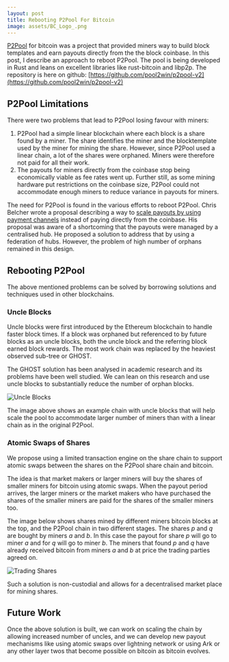 ```yaml
---
layout: post
title: Rebooting P2Pool For Bitcoin
image: assets/BC_Logo_.png
---
```


[P2Pool](http://p2pool.in/) for bitcoin was a project that provided
miners way to build block templates and earn payouts directly from the
the block coinbase. In this post, I describe an approach to reboot
P2Pool. The pool is being developed in Rust and leans on excellent
libraries like rust-bitcoin and libp2p. The repository is here on
github:
[https://github.com/pool2win/p2pool-v2](https://github.com/pool2win/p2pool-v2)

## P2Pool Limitations

There were two problems that lead to P2Pool losing favour with miners:

1. P2Pool had a simple linear blockchain where each block is a share
   found by a miner. The share identifies the miner and the
   blocktemplate used by the miner for mining the share. However,
   since P2Pool used a linear chain, a lot of the shares were
   orphaned. Miners were therefore not paid for all their work.
1. The payouts for miners directly from the coinbase stop being
   economically viable as fee rates went up. Further still, as some
   mining hardware put restrictions on the coinbase size, P2Pool could
   not accommodate enough miners to reduce variance in payouts for
   miners.
   

The need for P2Pool is found in the various efforts to reboot
P2Pool. Chris Belcher wrote a proposal describing a way to [scale
payouts by using payment
channels](https://bitcointalk.org/index.php?topic=2135429.0) instead
of paying directly from the coinbase. His proposal was aware of a
shortcoming that the payouts were managed by a centralised hub. He
proposed a solution to address that by using a federation of
hubs. However, the problem of high number of orphans remained in this
design.

## Rebooting P2Pool

The above mentioned problems can be solved by borrowing solutions and
techniques used in other blockchains.

### Uncle Blocks

Uncle blocks were first introduced by the Ethereum blockchain to
handle faster block times. If a block was orphaned but referenced to
by future blocks as an uncle blocks, both the uncle block and the
referring block earned block rewards. The most work chain was replaced
by the heaviest observed sub-tree or GHOST.

The GHOST solution has been analysed in academic research and its
problems have been well studied. We can lean on this research and use
uncle blocks to substantially reduce the number of orphan blocks.

![Uncle Blocks](/assets/uncles.png)

The image above shows an example chain with uncle blocks that will
help scale the pool to accommodate larger number of miners than with a
linear chain as in the original P2Pool.

### Atomic Swaps of Shares

We propose using a limited transaction engine on the share chain to
support atomic swaps between the shares on the P2Pool share chain and
bitcoin.

The idea is that market makers or larger miners will buy the shares of
smaller miners for bitcoin using atomic swaps. When the payout period
arrives, the larger miners or the market makers who have purchased the
shares of the smaller miners are paid for the shares of the smaller
miners too.

The image below shows shares mined by different miners bitcoin blocks
at the top, and the P2Pool chain in two different stages. The shares
$p$ and $q$ are bought by miners $a$ and $b$. In this case the payout
for share $p$ will go to miner $a$ and for $q$ will go to miner
$b$. The miners that found $p$ and $q$ have already received bitcoin
from miners $a$ and $b$ at price the trading parties agreed on.

![Trading Shares](/assets/share-trade.png)

Such a solution is non-custodial and allows for a decentralised
market place for mining shares.

## Future Work

Once the above solution is built, we can work on scaling the chain by
allowing increased number of uncles, and we can develop new payout
mechanisms like using atomic swaps over lightning network or using Ark
or any other layer twos that become possible on bitcoin as bitcoin
evolves.


